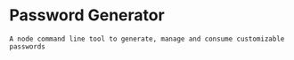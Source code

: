 # Password Generator

`A node command line tool to generate, manage and consume customizable passwords`
